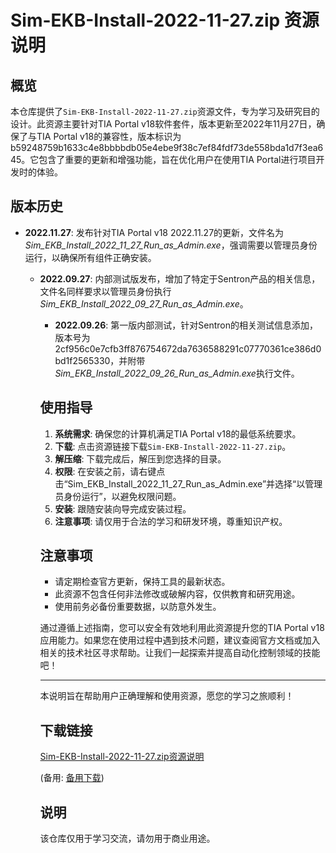 # Sim-EKB-Install-2022-11-27.zip 资源说明

## 概览

本仓库提供了`Sim-EKB-Install-2022-11-27.zip`资源文件，专为学习及研究目的设计。此资源主要针对TIA Portal v18软件套件，版本更新至2022年11月27日，确保了与TIA Portal v18的兼容性，版本标识为b59248759b1633c4e8bbbbdb05e4ebe9f38c7ef84fdf73de558bda1d7f3ea645。它包含了重要的更新和增强功能，旨在优化用户在使用TIA Portal进行项目开发时的体验。

## 版本历史

- **2022.11.27**: 发布针对TIA Portal v18 2022.11.27的更新，文件名为*Sim_EKB_Install_2022_11_27_Run_as_Admin.exe*，强调需要以管理员身份运行，以确保所有组件正确安装。

  - **2022.09.27**: 内部测试版发布，增加了特定于Sentron产品的相关信息，文件名同样要求以管理员身份执行*Sim_EKB_Install_2022_09_27_Run_as_Admin.exe*。

    - **2022.09.26**: 第一版内部测试，针对Sentron的相关测试信息添加，版本号为2cf956c0e7cfb3ff876754672da7636588291c07770361ce386d0bd1f2565330，并附带*Sim_EKB_Install_2022_09_26_Run_as_Admin.exe*执行文件。

    ## 使用指导

    1. **系统需求**: 确保您的计算机满足TIA Portal v18的最低系统要求。
    2. **下载**: 点击资源链接下载`Sim-EKB-Install-2022-11-27.zip`。
    3. **解压缩**: 下载完成后，解压到您选择的目录。
    4. **权限**: 在安装之前，请右键点击“Sim_EKB_Install_2022_11_27_Run_as_Admin.exe”并选择“以管理员身份运行”，以避免权限问题。
    5. **安装**: 跟随安装向导完成安装过程。
    6. **注意事项**: 请仅用于合法的学习和研发环境，尊重知识产权。

    ## 注意事项

    - 请定期检查官方更新，保持工具的最新状态。
    - 此资源不包含任何非法修改或破解内容，仅供教育和研究用途。
    - 使用前务必备份重要数据，以防意外发生。

    通过遵循上述指南，您可以安全有效地利用此资源提升您的TIA Portal v18应用能力。如果您在使用过程中遇到技术问题，建议查阅官方文档或加入相关的技术社区寻求帮助。让我们一起探索并提高自动化控制领域的技能吧！

    ---

    本说明旨在帮助用户正确理解和使用资源，愿您的学习之旅顺利！

    ## 下载链接
    [Sim-EKB-Install-2022-11-27.zip资源说明](https://pan.quark.cn/s/75d04f398c9b) 

    (备用: [备用下载](https://pan.baidu.com/s/18qjtCvZKjIE48IhQUh0wIw?pwd=1234))

    ## 说明

    该仓库仅用于学习交流，请勿用于商业用途。
